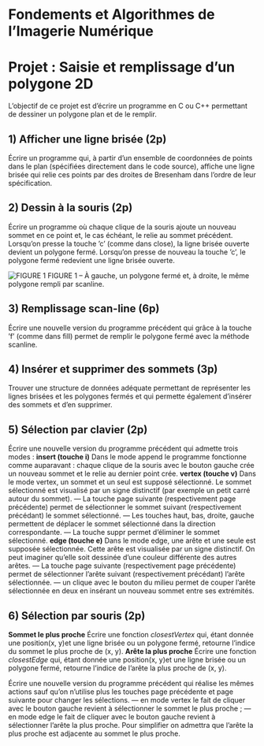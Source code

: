 # Fondements et Algorithmes de l’Imagerie Numérique

# Projet : Saisie et remplissage d’un polygone 2D

L’objectif de ce projet est d’écrire un programme en C ou C++ permettant de dessiner un polygone plan et de le remplir.

## 1) Afficher une ligne brisée (2p)

Écrire un programme qui, à partir d’un ensemble de coordonnées de points dans le plan (spécifiées directement dans le code source),
affiche une ligne brisée qui relie ces points par des droites de Bresenham dans l’ordre de leur spécification.

## 2) Dessin à la souris (2p)

Écrire un programme où chaque clique de la souris ajoute un nouveau sommet en ce point et, le cas échéant, le relie au sommet précédent.
Lorsqu’on presse la touche ’c’ (comme dans close), la ligne brisée ouverte devient un polygone fermé.
Lorsqu’on presse de nouveau la touche ’c’, le polygone fermé redevient une ligne brisée ouverte.

![FIGURE 1](http://url/to/img.png) FIGURE 1 – À gauche, un polygone fermé et, à droite, le même polygone rempli par scanline.

## 3) Remplissage scan-line (6p)

Écrire une nouvelle version du programme précédent qui grâce à la touche ’f’ (comme dans fill) permet de remplir le polygone fermé avec la méthode scanline.

## 4) Insérer et supprimer des sommets (3p)

Trouver une structure de données adéquate permettant de représenter les lignes brisées et les polygones fermés et qui permette également d’insérer des sommets et d’en supprimer. 

## 5) Sélection par clavier (2p)

Écrire une nouvelle version du programme précédent qui admette trois modes :
**insert (touche i)** Dans le mode append le programme fonctionne comme auparavant : chaque clique de la souris avec le bouton gauche crée un nouveau sommet et le relie au dernier point crée.
**vertex (touche v)** Dans le mode vertex, un sommet et un seul est supposé sélectionné. Le sommet sélectionné est visualisé par un signe distinctif (par exemple un petit carré autour du sommet).
— La touche page suivante (respectivement page précédente) permet de sélectionner le sommet suivant (respectivement précédant) le sommet sélectionné.
— Les touches haut, bas, droite, gauche permettent de déplacer le sommet sélectionné dans la direction correspondante.
— La touche suppr permet d’éliminer le sommet sélectionné.
**edge (touche e)** Dans le mode edge, une arête et une seule est supposée sélectionnée. Cette arête est visualisée par un signe distinctif. On peut imaginer qu’elle soit dessinée d’une couleur différente des autres arêtes.
— La touche page suivante (respectivement page précédente) permet de sélectionner l’arête suivant (respectivement précédant) l’arête sélectionnée.
— un clique avec le bouton du milieu permet de couper l’arête sélectionnée en deux en insérant un nouveau sommet entre ses extrémités.

## 6) Sélection par souris (2p)

**Sommet le plus proche**
Écrire une fonction *closestVertex* qui, étant donnée une position(x, y)et une ligne brisée ou un polygone fermé, retourne l’indice du sommet le plus proche de (x, y).
**Arête la plus proche**
Écrire une fonction *closestEdge* qui, étant donnée une position(x, y)et une ligne brisée ou un polygone fermé, retourne l’indice de l’arête la plus proche de (x, y).

Écrire une nouvelle version du programme précédent qui réalise les mêmes actions sauf qu’on n’utilise plus les
touches page précédente et page suivante pour changer les sélections.
— en mode vertex le fait de cliquer avec le bouton gauche revient à sélectionner le sommet le plus proche ;
— en mode edge le fait de cliquer avec le bouton gauche revient à sélectionner l’arête la plus proche.
Pour simplifier on admettra que l’arête la plus proche est adjacente au sommet le plus proche.
